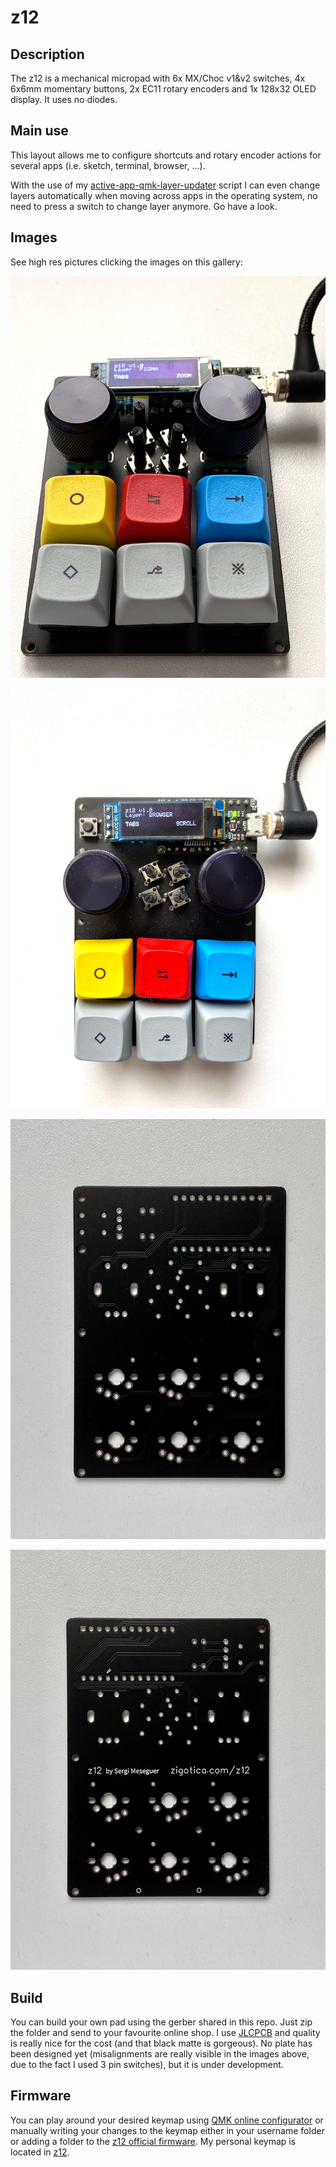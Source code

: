 # z12

## Description
The z12 is a mechanical micropad with 6x MX/Choc v1&v2 switches, 4x 6x6mm momentary buttons, 2x EC11 rotary encoders and 1x 128x32 OLED display. It uses no diodes.

## Main use
This layout allows me to configure shortcuts and rotary encoder actions for several apps (i.e. sketch, terminal, browser, ...).

With the use of my [active-app-qmk-layer-updater](https://github.com/zigotica/active-app-qmk-layer-updater) script I can even change layers automatically when moving across apps in the operating system, no need to press a switch to change layer anymore. Go have a look.

## Images
See high res pictures clicking the images on this gallery:

![z12](./images/z12.jpg)

![z12-top](./images/z12-top.jpg)

![z12-board](./images/z12-board.jpg)

![z12-board-back](./images/z12-board-back.jpg)

## Build
You can build your own pad using the gerber shared in this repo. Just zip the folder and send to your favourite online shop. I use [JLCPCB](https://jlcpcb.com/) and quality is really nice for the cost (and that black matte is gorgeous). No plate has been designed yet (misalignments are really visible in the images above, due to the fact I used 3 pin switches), but it is under development. 

## Firmware
You can play around your desired keymap using [QMK online configurator](https://config.qmk.fm/#/z12/LAYOUT) or manually writing your changes to the keymap either in  your username folder or adding a folder to the [z12 official firmware](https://github.com/qmk/qmk_firmware/tree/master/keyboards/z12). My personal keymap is located in [z12](https://github.com/zigotica/qmk_userspace/tree/main/keyboards/z12/keymaps/zigotica).

